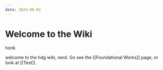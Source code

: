 ```yaml
---
date: 2024-09-02
---
```

# Welcome to the Wiki

honk

welcome to the hdg wiki, nerd. Go see the [[Foundational Works]] page, or look at [[Test]].
